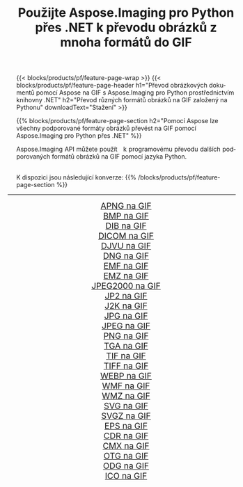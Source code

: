 ﻿---
title: Použijte Aspose.Imaging pro Python přes .NET k převodu obrázků z mnoha formátů do GIF 
weight: 3920
url: /cs/python-net/conversion/to/gif/ 
lang: cs
langdirlevel: 2
locales: zh-hans,ja,it,ru,de,es,fr,nl,id,lt,pl,pt,vi,tr,ko,zh-hant,ar,hi,th,sv,cs,uk,he
description: Aspose.Imaging pro Python přes knihovnu .NET můžete použít k převodu z různých formátů do GIF
---

{{< blocks/products/pf/feature-page-wrap >}}
{{< blocks/products/pf/feature-page-header h1="Převod obrázkových dokumentů pomocí Aspose na GIF s Aspose.Imaging pro Python prostřednictvím knihovny .NET" h2="Převod různých formátů obrázků na GIF založený na Pythonu" downloadText="Stažení" >}}


{{% blocks/products/pf/feature-page-section  h2="Pomocí Aspose lze všechny podporované formáty obrázků převést na GIF pomocí Aspose.Imaging pro Python přes .NET" %}}
<p align=justify>Aspose.Imaging API můžete použít   k programovému převodu dalších podporovaných formátů obrázků na GIF pomocí jazyka Python.</p>
<br/>
K dispozici jsou následující konverze:
{{% /blocks/products/pf/feature-page-section %}}
<div class="container-fluid productfamilypage bg-gray">
    <div class="convertypes bg-gray agp-content section">
        <div class="container">
		<hr style="margin-left:-20px;"/>
		<div class="row other-converters" style="gap: 10px;font-size: 19px;text-align:center;">
		    <div class='col-md-2 other-converter remove-lp remove-rp'><a href="/imaging/cs/python-net/conversion/apng-to-gif/" style="padding:15px;">APNG na GIF</a></div>
<div class='col-md-2 other-converter remove-lp remove-rp'><a href="/imaging/cs/python-net/conversion/bmp-to-gif/" style="padding:15px;">BMP na GIF</a></div>
<div class='col-md-2 other-converter remove-lp remove-rp'><a href="/imaging/cs/python-net/conversion/dib-to-gif/" style="padding:15px;">DIB na GIF</a></div>
<div class='col-md-2 other-converter remove-lp remove-rp'><a href="/imaging/cs/python-net/conversion/dicom-to-gif/" style="padding:15px;">DICOM na GIF</a></div>
<div class='col-md-2 other-converter remove-lp remove-rp'><a href="/imaging/cs/python-net/conversion/djvu-to-gif/" style="padding:15px;">DJVU na GIF</a></div>
<div class='col-md-2 other-converter remove-lp remove-rp'><a href="/imaging/cs/python-net/conversion/dng-to-gif/" style="padding:15px;">DNG na GIF</a></div>
<div class='col-md-2 other-converter remove-lp remove-rp'><a href="/imaging/cs/python-net/conversion/emf-to-gif/" style="padding:15px;">EMF na GIF</a></div>
<div class='col-md-2 other-converter remove-lp remove-rp'><a href="/imaging/cs/python-net/conversion/emz-to-gif/" style="padding:15px;">EMZ na GIF</a></div>
<div class='col-md-2 other-converter remove-lp remove-rp'><a href="/imaging/cs/python-net/conversion/jpeg2000-to-gif/" style="padding:15px;">JPEG2000 na GIF</a></div>
<div class='col-md-2 other-converter remove-lp remove-rp'><a href="/imaging/cs/python-net/conversion/jp2-to-gif/" style="padding:15px;">JP2 na GIF</a></div>
<div class='col-md-2 other-converter remove-lp remove-rp'><a href="/imaging/cs/python-net/conversion/j2k-to-gif/" style="padding:15px;">J2K na GIF</a></div>
<div class='col-md-2 other-converter remove-lp remove-rp'><a href="/imaging/cs/python-net/conversion/jpg-to-gif/" style="padding:15px;">JPG na GIF</a></div>
<div class='col-md-2 other-converter remove-lp remove-rp'><a href="/imaging/cs/python-net/conversion/jpeg-to-gif/" style="padding:15px;">JPEG na GIF</a></div>
<div class='col-md-2 other-converter remove-lp remove-rp'><a href="/imaging/cs/python-net/conversion/png-to-gif/" style="padding:15px;">PNG na GIF</a></div>
<div class='col-md-2 other-converter remove-lp remove-rp'><a href="/imaging/cs/python-net/conversion/tga-to-gif/" style="padding:15px;">TGA na GIF</a></div>
<div class='col-md-2 other-converter remove-lp remove-rp'><a href="/imaging/cs/python-net/conversion/tif-to-gif/" style="padding:15px;">TIF na GIF</a></div>
<div class='col-md-2 other-converter remove-lp remove-rp'><a href="/imaging/cs/python-net/conversion/tiff-to-gif/" style="padding:15px;">TIFF na GIF</a></div>
<div class='col-md-2 other-converter remove-lp remove-rp'><a href="/imaging/cs/python-net/conversion/webp-to-gif/" style="padding:15px;">WEBP na GIF</a></div>
<div class='col-md-2 other-converter remove-lp remove-rp'><a href="/imaging/cs/python-net/conversion/wmf-to-gif/" style="padding:15px;">WMF na GIF</a></div>
<div class='col-md-2 other-converter remove-lp remove-rp'><a href="/imaging/cs/python-net/conversion/wmz-to-gif/" style="padding:15px;">WMZ na GIF</a></div>
<div class='col-md-2 other-converter remove-lp remove-rp'><a href="/imaging/cs/python-net/conversion/svg-to-gif/" style="padding:15px;">SVG na GIF</a></div>
<div class='col-md-2 other-converter remove-lp remove-rp'><a href="/imaging/cs/python-net/conversion/svgz-to-gif/" style="padding:15px;">SVGZ na GIF</a></div>
<div class='col-md-2 other-converter remove-lp remove-rp'><a href="/imaging/cs/python-net/conversion/eps-to-gif/" style="padding:15px;">EPS na GIF</a></div>
<div class='col-md-2 other-converter remove-lp remove-rp'><a href="/imaging/cs/python-net/conversion/cdr-to-gif/" style="padding:15px;">CDR na GIF</a></div>
<div class='col-md-2 other-converter remove-lp remove-rp'><a href="/imaging/cs/python-net/conversion/cmx-to-gif/" style="padding:15px;">CMX na GIF</a></div>
<div class='col-md-2 other-converter remove-lp remove-rp'><a href="/imaging/cs/python-net/conversion/otg-to-gif/" style="padding:15px;">OTG na GIF</a></div>
<div class='col-md-2 other-converter remove-lp remove-rp'><a href="/imaging/cs/python-net/conversion/odg-to-gif/" style="padding:15px;">ODG na GIF</a></div>
<div class='col-md-2 other-converter remove-lp remove-rp'><a href="/imaging/cs/python-net/conversion/ico-to-gif/" style="padding:15px;">ICO na GIF</a></div>
                </div>
        </div>
    </div>
</div>
<br/>

